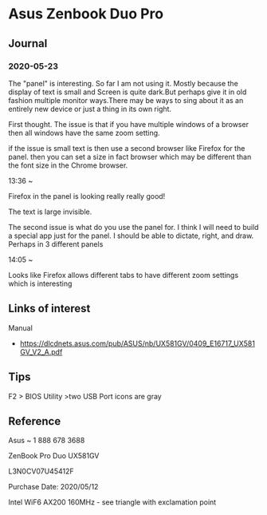 # Asus Zenbook Duo Pro 

## Journal

### 2020-05-23

The "panel" is interesting. So far I am not using it. Mostly because the display of text is small and Screen is quite dark.But perhaps give it in old fashion multiple monitor ways.There may be ways to sing about it as an entirely new device or just a  thing in its own right.

First thought. The issue is that if you have multiple windows of a browser then all windows have the same zoom setting.

if the issue is small text is then use a second browser like Firefox for the panel. then you can set a size in fact browser which may be different than the font size in the Chrome browser. 

13:36 ~ 

Firefox in the panel is looking really really good!

The text is large invisible. 

The second issue is what do you use the panel for. I think I will need to build a special app just for the panel. I should be able to dictate, right, and draw. Perhaps in 3 different panels

14:05 ~ 

Looks like Firefox allows different tabs to have different zoom settings which is interesting

## Links of interest

Manual

* https://dlcdnets.asus.com/pub/ASUS/nb/UX581GV/0409_E16717_UX581GV_V2_A.pdf

## Tips


F2 > BIOS Utility  >two USB Port icons are gray

## Reference

Asus ~ 1 888 678 3688

ZenBook Pro Duo UX581GV

L3N0CV07U45412F

Purchase Date: 2020/05/12

Intel WiF6 AX200 160MHz - see triangle with exclamation point


